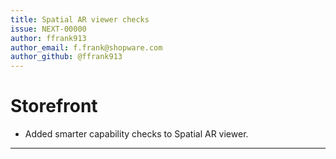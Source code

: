 ```yaml
---
title: Spatial AR viewer checks
issue: NEXT-00000
author: ffrank913
author_email: f.frank@shopware.com
author_github: @ffrank913
---
```

# Storefront
* Added smarter capability checks to Spatial AR viewer.
___